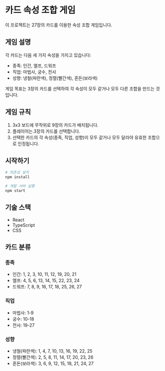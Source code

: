 # 카드 속성 조합 게임

이 프로젝트는 27장의 카드를 이용한 속성 조합 게임입니다.

## 게임 설명

각 카드는 다음 세 가지 속성을 가지고 있습니다:
- 종족: 인간, 엘프, 드워프
- 직업: 마법사, 궁수, 전사
- 성향: 냉철(파란색), 정렬(빨간색), 혼돈(보라색)

게임 목표는 3장의 카드를 선택하여 각 속성이 모두 같거나 모두 다른 조합을 만드는 것입니다.

## 게임 규칙

1. 3x3 보드에 무작위로 9장의 카드가 배치됩니다.
2. 플레이어는.3장의 카드를 선택합니다.
3. 선택한 카드의 각 속성(종족, 직업, 성향)이 모두 같거나 모두 달라야 유효한 조합으로 인정됩니다.

## 시작하기

```bash
# 의존성 설치
npm install

# 개발 서버 실행
npm start
```

## 기술 스택

- React
- TypeScript
- CSS

## 카드 분류

### 종족
- 인간: 1, 2, 3, 10, 11, 12, 19, 20, 21
- 엘프: 4, 5, 6, 13, 14, 15, 22, 23, 24
- 드워프: 7, 8, 9, 16, 17, 18, 25, 26, 27

### 직업
- 마법사: 1-9
- 궁수: 10-18
- 전사: 19-27

### 성향
- 냉철(파란색): 1, 4, 7, 10, 13, 16, 19, 22, 25
- 정렬(빨간색): 2, 5, 8, 11, 14, 17, 20, 23, 26
- 혼돈(보라색): 3, 6, 9, 12, 15, 18, 21, 24, 27 